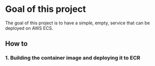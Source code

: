 # Goal of this project

The goal of this project is to have a simple, empty, service that can be deployed on AWS ECS. 

## How to
### 1. Building the container image and deploying it to ECR

